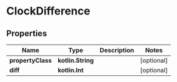 
# ClockDifference

## Properties
Name | Type | Description | Notes
------------ | ------------- | ------------- | -------------
**propertyClass** | **kotlin.String** |  |  [optional]
**diff** | **kotlin.Int** |  |  [optional]




